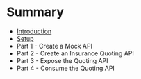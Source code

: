 # Summary

* [Introduction](README.md)
* [Setup](chapter1.md)
* Part 1 - Create a Mock API
* Part 2 - Create an Insurance Quoting API
* Part 3 - Expose the Quoting API
* Part 4 - Consume the Quoting API

